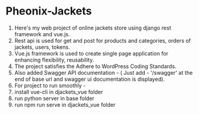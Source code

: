 # Pheonix-Jackets
1. Here's my web project of online jackets store using django rest framework and vue.js.
2. Rest api is used for get and post for products and categories, orders of jackets, users, tokens.
3. Vue.js framework is used to create single page application for enhancing flexibility, reusability.
4. The project satisfies the Adhere to WordPress Coding Standards.
5. Also added Swagger API documentation - ( Just add - '/swagger' at the end of base url and swagger ui documentation is displayed).
6. For project to run smoothly -
1. install vue-cli in djackets_vue folder
2. run python server in base folder
3. run npm run serve in djackets_vue folder
